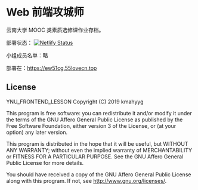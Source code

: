 # Web 前端攻城师

云南大学 MOOC 类素质选修课作业存档。

部署状态：  [![Netlify Status](https://api.netlify.com/api/v1/badges/46b13e7a-0766-4314-ab6b-d78888cfdf3a/deploy-status)](https://app.netlify.com/sites/gifted-keller-4f0b17/deploys)

小组成员名单：略

部署在：https://ew51cg.55lovecn.top

## License

 YNU_FRONTEND_LESSON
 Copyright (C) 2019  kmahyyg
 
 This program is free software: you can redistribute it and/or modify
 it under the terms of the GNU Affero General Public License as published by
 the Free Software Foundation, either version 3 of the License, or
 (at your option) any later version.
 
 This program is distributed in the hope that it will be useful,
 but WITHOUT ANY WARRANTY; without even the implied warranty of
 MERCHANTABILITY or FITNESS FOR A PARTICULAR PURPOSE.  See the
 GNU Affero General Public License for more details.
 
 You should have received a copy of the GNU Affero General Public License
 along with this program.  If not, see <http://www.gnu.org/licenses/>.

